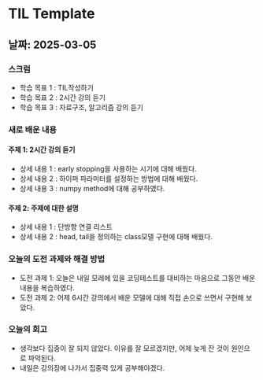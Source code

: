 # TIL Template

## 날짜: 2025-03-05

### 스크럼
- 학습 목표 1 : TIL작성하기
- 학습 목표 2 : 2시간 강의 듣기
- 학습 목표 3 : 자료구조, 알고리즘 강의 듣기

### 새로 배운 내용
#### 주제 1: 2시간 강의 듣기
- 상세 내용 1 : early stopping을 사용하는 시기에 대해 배웠다.
- 상세 내용 2 : 하이퍼 파라미터를 설정하는 방법에 대해 배웠다.
- 상세 내용 3 : numpy method에 대해 공부하였다.

#### 주제 2: 주제에 대한 설명
- 상세 내용 1 : 단방향 연결 리스트
- 상세 내용 2 : head, tail을 정의하는 class모델 구현에 대해 배웠다.

### 오늘의 도전 과제와 해결 방법
- 도전 과제 1: 오늘은 내일 모레에 있을 코딩테스트를 대비하는 마음으로 그동안 배운 내용을 복습하였다.
- 도전 과제 2: 어제 6시간 강의에서 배운 모델에 대해 직접 손으로 쓰면서 구현해 보았다.

### 오늘의 회고
- 생각보다 집중이 잘 되지 않았다. 이유를 잘 모르겠지만, 어제 늦게 잔 것이 원인으로 파악된다.
- 내일은 강의장에 나가서 집중력 있게 공부해야겠다.

